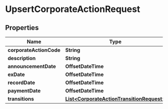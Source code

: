 

# UpsertCorporateActionRequest


## Properties

Name | Type | Description | Notes
------------ | ------------- | ------------- | -------------
**corporateActionCode** | **String** |  | 
**description** | **String** |  |  [optional]
**announcementDate** | **OffsetDateTime** |  | 
**exDate** | **OffsetDateTime** |  | 
**recordDate** | **OffsetDateTime** |  | 
**paymentDate** | **OffsetDateTime** |  | 
**transitions** | [**List&lt;CorporateActionTransitionRequest&gt;**](CorporateActionTransitionRequest.md) |  | 




